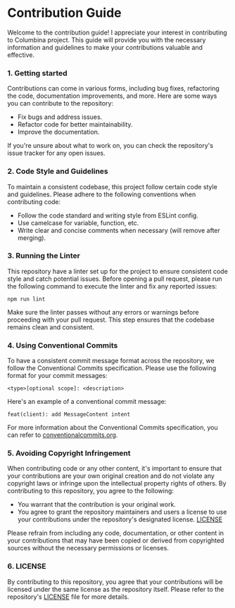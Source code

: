 # Contribution Guide

Welcome to the contribution guide! I appreciate your interest in contributing to Columbina project. This guide will provide you with the necessary information and guidelines to make your contributions valuable and effective.

### 1. Getting started

Contributions can come in various forms, including bug fixes, refactoring the code, documentation improvements, and more. Here are some ways you can contribute to the repository:

- Fix bugs and address issues.
- Refactor code for better maintainability.
- Improve the documentation.

If you're unsure about what to work on, you can check the repository's issue tracker for any open issues.

### 2. Code Style and Guidelines

To maintain a consistent codebase, this project follow certain code style and guidelines. Please adhere to the following conventions when contributing code:

- Follow the code standard and writing style from ESLint config.
- Use camelcase for variable, function, etc.
- Write clear and concise comments when necessary (will remove after merging).

### 3. Running the Linter

This repository have a linter set up for the project to ensure consistent code style and catch potential issues. Before opening a pull request, please run the following command to execute the linter and fix any reported issues:

```
npm run lint
```

Make sure the linter passes without any errors or warnings before proceeding with your pull request. This step ensures that the codebase remains clean and consistent.

### 4. Using Conventional Commits

To have a consistent commit message format across the repository, we follow the Conventional Commits specification. Please use the following format for your commit messages:

```
<type>[optional scope]: <description>
```

Here's an example of a conventional commit message:

```
feat(client): add MessageContent intent
```

For more information about the Conventional Commits specification, you can refer to [conventionalcommits.org](https://conventionalcommits.org).

### 5. Avoiding Copyright Infringement

When contributing code or any other content, it's important to ensure that your contributions are your own original creation and do not violate any copyright laws or infringe upon the intellectual property rights of others. By contributing to this repository, you agree to the following:

- You warrant that the contribution is your original work.
- You agree to grant the repository maintainers and users a license to use your contributions under the repository's designated license. [LICENSE](https://github.com/Muunatic/Columbina/blob/v3/LICENSE)

Please refrain from including any code, documentation, or other content in your contributions that may have been copied or derived from copyrighted sources without the necessary permissions or licenses.

### 6. LICENSE

By contributing to this repository, you agree that your contributions will be licensed under the same license as the repository itself. Please refer to the repository's [LICENSE](https://github.com/Muunatic/Columbina/blob/v3/LICENSE) file for more details.